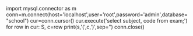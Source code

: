 import mysql.connector as m
conn=m.connect(host='localhost',user='root',password='admin',database="school")
cur=conn.cursor()
cur.execute('select subject, code from exam;')
for row in cur:
    S, c=row
    print(s,'(',c,')',sep=")
conn.close()
